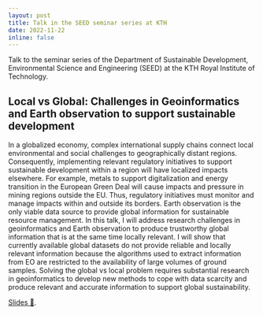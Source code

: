 ```yaml
---
layout: post
title: Talk in the SEED seminar series at KTH
date: 2022-11-22
inline: false
---
```


Talk to the seminar series of the Department of Sustainable Development, Environmental Science and Engineering (SEED) at the KTH Royal Institute of Technology.

## Local vs Global: Challenges in Geoinformatics and Earth observation to support sustainable development
 
In a globalized economy, complex international supply chains connect local environmental and social challenges to geographically distant regions. Consequently, implementing relevant regulatory initiatives to support sustainable development within a region will have localized impacts elsewhere. For example, metals to support digitalization and energy transition in the European Green Deal will cause impacts and pressure in mining regions outside the EU. Thus, regulatory initiatives must monitor and manage impacts within and outside its borders. Earth observation is the only viable data source to provide global information for sustainable resource management. In this talk, I will address research challenges in geoinformatics and Earth observation to produce trustworthy global information that is at the same time locally relevant. I will show that currently available global datasets do not provide reliable and locally relevant information because the algorithms used to extract information from EO are restricted to the availability of large volumes of ground samples. Solving the global vs local problem requires substantial research in geoinformatics to develop new methods to cope with data scarcity and produce relevant and accurate information to support global sustainability.

<a href="/assets/talks/2022-11-22-kth" target="_blank">Slides 📎</a>.
